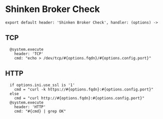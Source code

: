 
# Shinken Broker Check

    export default header: 'Shinken Broker Check', handler: (options) ->

## TCP

      @system.execute
        header: 'TCP'
        cmd: "echo > /dev/tcp/#{options.fqdn}/#{options.config.port}"

## HTTP

      if options.ini.use_ssl is '1'
        cmd = "curl -k https://#{options.fqdn}:#{options.config.port}"
      else
        cmd = "curl http://#{options.fqdn}:#{options.config.port}"
      @system.execute
        header: 'HTTP'
        cmd: "#{cmd} | grep OK"
